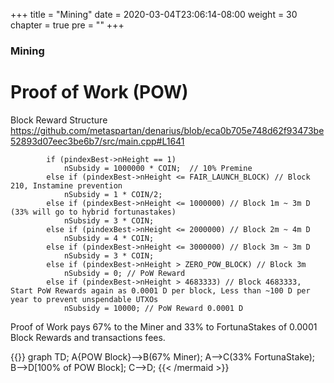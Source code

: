 +++
title = "Mining"
date = 2020-03-04T23:06:14-08:00
weight = 30
chapter = true
pre = "<b></b>"
+++

### Mining

# Proof of Work (POW)

Block Reward Structure  
https://github.com/metaspartan/denarius/blob/eca0b705e748d62f93473be52893d07eec3be6b7/src/main.cpp#L1641
```
        if (pindexBest->nHeight == 1)
            nSubsidy = 1000000 * COIN;  // 10% Premine
        else if (pindexBest->nHeight <= FAIR_LAUNCH_BLOCK) // Block 210, Instamine prevention
            nSubsidy = 1 * COIN/2;
        else if (pindexBest->nHeight <= 1000000) // Block 1m ~ 3m D (33% will go to hybrid fortunastakes)
            nSubsidy = 3 * COIN;
        else if (pindexBest->nHeight <= 2000000) // Block 2m ~ 4m D
            nSubsidy = 4 * COIN;
        else if (pindexBest->nHeight <= 3000000) // Block 3m ~ 3m D
            nSubsidy = 3 * COIN;
        else if (pindexBest->nHeight > ZERO_POW_BLOCK) // Block 3m
            nSubsidy = 0; // PoW Reward 
        else if (pindexBest->nHeight > 4683333) // Block 4683333, Start PoW Rewards again as 0.0001 D per block, Less than ~100 D per year to prevent unspendable UTXOs
            nSubsidy = 10000; // PoW Reward 0.0001 D
```
Proof of Work pays 67% to the Miner and 33% to FortunaStakes of 0.0001 Block Rewards and transactions fees.

{{<mermaid align="left">}}
graph TD;
    A{POW Block}-->B(67% Miner);
    A-->C(33% FortunaStake);
    B-->D[100% of POW Block];
    C-->D;
{{< /mermaid >}}
